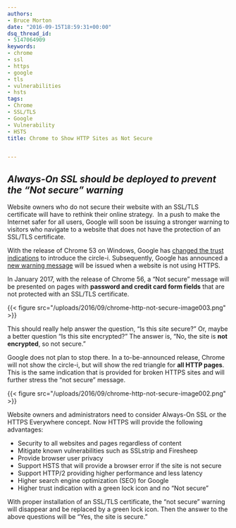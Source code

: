 ```yaml
---
authors:
- Bruce Morton
date: "2016-09-15T18:59:31+00:00"
dsq_thread_id:
- 5147064909
keywords:
- chrome
- ssl
- https
- google
- tls
- vulnerabilities
- hsts
tags:
- Chrome
- SSL/TLS
- Google
- Vulnerability
- HSTS
title: Chrome to Show HTTP Sites as Not Secure


---
```

## _Always-On SSL should be deployed to prevent the “Not secure” warning_

Website owners who do not secure their website with an SSL/TLS certificate will have to rethink their online strategy.  In a push to make the Internet safer for all users, Google will soon be issuing a stronger warning to visitors who navigate to a website that does not have the protection of an SSL/TLS certificate.

With the release of Chrome 53 on Windows, Google has [changed the trust indications][1] to introduce the circle-i. Subsequently, Google has announced a [new warning message][2] will be issued when a website is not using HTTPS.

In January 2017, with the release of Chrome 56, a “Not secure” message will be presented on pages with **password and credit card form fields** that are not protected with an SSL/TLS certificate.

{{< figure src="/uploads/2016/09/chrome-http-not-secure-image003.png" >}} 

This should really help answer the question, “Is this site secure?” Or, maybe a better question “Is this site encrypted?” The answer is, “No, the site is **not encrypted**, so not secure.”

Google does not plan to stop there. In a to-be-announced release, Chrome will not show the circle-i, but will show the red triangle for **all HTTP pages**. This is the same indication that is provided for broken HTTPS sites and will further stress the “not secure” message.

{{< figure src="/uploads/2016/09/chrome-http-not-secure-image002.png" >}} 

Website owners and administrators need to consider Always-On SSL or the HTTPS Everywhere concept. Now HTTPS will provide the following advantages:

  * Security to all websites and pages regardless of content
  * Mitigate known vulnerabilities such as SSLstrip and Firesheep
  * Provide browser user privacy
  * Support HSTS that will provide a browser error if the site is not secure
  * Support HTTP/2 providing higher performance and less latency
  * Higher search engine optimization (SEO) for Google
  * Higher trust indication with a green lock icon and no “Not secure”

With proper installation of an SSL/TLS certificate, the “not secure” warning will disappear and be replaced by a green lock icon. Then the answer to the above questions will be “Yes, the site is secure.”

 [1]: https://casecurity.org/2016/08/24/trust-indication-change-in-google-chrome/
 [2]: https://security.googleblog.com/2016/09/moving-towards-more-secure-web.html